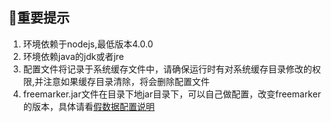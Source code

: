 ## 重要提示
1. 环境依赖于nodejs,最低版本4.0.0
2. 环境依赖java的jdk或者jre
3. 配置文件将记录于系统缓存文件中，请确保运行时有对系统缓存目录修改的权限,并注意如果缓存目录清除，将会删除配置文件
4. freemarker.jar文件在目录下地jar目录下，可以自己做配置，改变freemarker的版本，具体请看[假数据配置说明](mock.md)
